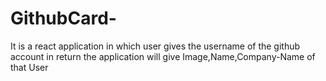 # GithubCard-
It is a react application in which user gives the username of the github account in return the application will give Image,Name,Company-Name of that User
